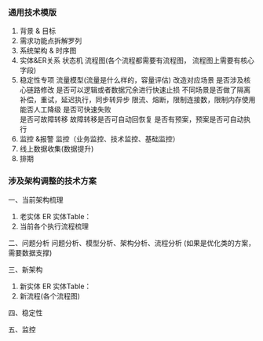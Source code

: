 ### 通用技术模版
1. 背景 & 目标
2. 需求功能点拆解罗列
3. 系统架构 & 时序图
4. 实体&ER关系
    状态机
    流程图(各个流程都需要有流程图， 流程图上需要有核心字段)
5. 稳定性专项
      流量模型(流量是什么样的，容量评估)
      改造对应场景 是否涉及核心链路修改 是否可以逻辑或者数据冗余进行快速止损 不同场景是否做了隔离
      补偿，重试，延迟执行，同步转异步
      限流、熔断，限制连接数，限制内存使用
      能否人工降级
      是否可快速失败  
      是否可故障转移 故障转移是否可自动回恢复
      是否有预案，预案是否可自动执行
6. 监控 &报警
      监控（业务监控、技术监控、基础监控）
7. 线上数据收集(数据提升)
8. 排期

###  涉及架构调整的技术方案
一、当前架构梳理
1. 老实体 ER 实体Table：
2. 当前各个执行流程梳理

二、问题分析
问题分析、模型分析、架构分析、流程分析
(如果是优化类的方案，需要数据支撑)

三、新架构
1. 新实体 ER 实体Table：
2. 新流程(各个流程图)

四、稳定性

五、监控